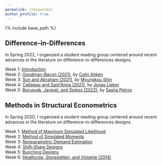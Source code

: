 ```yaml
---
permalink: /resources/
author_profile: true
---
```


{% include base_path %}



## Difference-in-Differences

In Spring 2022, I organized a student reading group centered around recent advances in the literature on difference-in-differences designs.

Week 1: [Introduction](/files/DiDES01_Intro.pdf)<br/>
Week 2: [Goodman-Bacon (2021)](/files/DiDES02_GoodmanBacon.pdf), by [Colin Aitken](https://mathematics.uchicago.edu/people/profile/colin-aitken1/)<br/>
Week 3: [Sun and Abraham (2021)](/files/DiDES03_SunAbraham.pdf), by [Myungkou Shin](https://myungkoushin.com/)<br/>
Week 4: [Callaway and Sant'Anna (2021)](/files/DiDES04_CallawaySantAnna.pdf), by [Jonas Lieber](https://jonaslieber.com/)<br/>
Week 5: [Borusyak, Jaravel, and Spiess (2022)](/files/DiDES05_BorusyakJaravelSpiess.pdf), by [Sasha Petrov](https://economics.uchicago.edu/directory/sasha-petrov)<br/>


## Methods in Structural Econometrics

In Spring 2020, I organized a student reading group centered around recent advances in the literature on difference-in-differences designs.

Week 1: [Method of Maximum Simulated Likelihood](/files/StructuralMetrics01_MaxSimLik.pdf)<br/>
Week 2: [Method of Simulated Moments](/files/StructuralMetrics02_MethSimMoms.pdf)<br/>
Week 3: [Nonparametric Demand Estimation](/files/StructuralMetrics03_NonParamDem.pdf)<br/>
Week 4: [Shift-Share Designs](https://ucfba0ab6b8f8c56d0213b859582.dl.dropboxusercontent.com/cd/0/inline2/B3ZgadoHjiIh2M_rbD9hjEJjQmmRqY3FnHtm5F-Y_IoAe2jDeNZJQkvou2xXhnH-f3uUjsvL-TrFOMvDqImY3cAScrKPQHoVJg34QEgNBsNfoI5xw642H9H7QT-VwmHd2OuJ3rtznSMyr5yQ-3Nhz4rFl_QEy3P8fkjk34q51kDCENm0bIZDg99WfB1ulBcv9TvaGNYbW-EmyfztKV3PwqcPIjeebP96BNEIBPOHTawgCxTeQJiRNIr9Sud26g1iuZnHGRb7AGPmsUPjmbDp3WGI-KY6PTo2j8UvmldDZ4goIVmO8yNYHMU0BCRQdmgqb-Zww-US8mzIC3meFVM7c25MJ2NOOFpYwTT2W3mJpAfmMTRtf779OsgyByw3QfhX83Ho84V_9fIUJCvF4Y8nkR77aNirwTCtLTyt4CbxYJjj0w/file)<br/>
Week 5: [Bunching Designs](/files/StructuralMetrics05_Bunching.pdf)<br/>
Week 6: [Heathcote, Storesletten, and Violante (2014)](/files/StructuralMetrics06_ConsLabSup.pdf.pdf)<br/>


